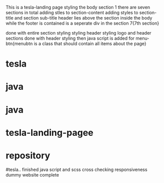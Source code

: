 This is a tesla-landing page
styling the body section 1
there are seven sections in total
adding stles to section-content
adding styles to section-title and section sub-title
header lies above the section inside the body
while the footer is contained is a seperate div in the section 7{7th section} 

done with entire section styling
styling header
styling logo and header sections
done with header styling
then java script is added for menu-btn{menubtn is a class that should contain all items about the page}
# tesla
# java
# java
# tesla-landing-pagee
# repository

#tesla..
finished java script and scss
cross checking responsiveness
dummy website complete
